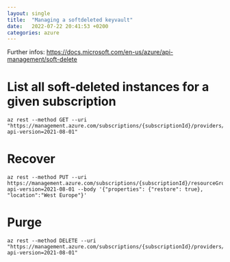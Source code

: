 ```yaml
---
layout: single
title:  "Managing a softdeleted keyvault"
date:   2022-07-22 20:41:53 +0200
categories: azure
---
```


Further infos: https://docs.microsoft.com/en-us/azure/api-management/soft-delete

# List all soft-deleted instances for a given subscription
```
az rest --method GET --uri "https://management.azure.com/subscriptions/{subscriptionId}/providers/Microsoft.ApiManagement/deletedservices?api-version=2021-08-01"
```

# Recover
```
az rest --method PUT --uri https://management.azure.com/subscriptions/{subscriptionId}/resourceGroups/{resourceGroup}/providers/Microsoft.ApiManagement/service/{apimServiceName}?api-version=2021-08-01 --body '{"properties": {"restore": true}, "location":"West Europe"}'
```

# Purge
```
az rest --method DELETE --uri "https://management.azure.com/subscriptions/{subscriptionId}/providers/Microsoft.ApiManagement/locations/{location}/deletedservices/{serviceName}?api-version=2021-08-01"
```

